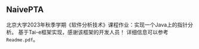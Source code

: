 ## NaivePTA

北京大学2023年秋季学期《软件分析技术》课程作业：实现一个Java上的指针分析。
基于Tai-e框架实现，感谢该框架的开发人员！
详细信息可以参考`Readme.pdf`。